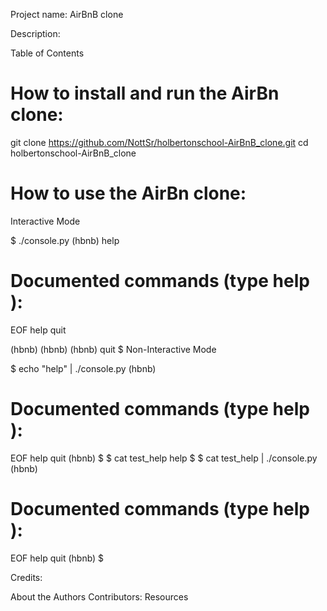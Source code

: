 Project name: AirBnB clone

Description:


Table of Contents


# How to install and run the AirBn clone:

git clone https://github.com/NottSr/holbertonschool-AirBnB_clone.git
cd holbertonschool-AirBnB_clone


# How to use the AirBn clone:

Interactive Mode

$ ./console.py
(hbnb) help

Documented commands (type help <topic>):
========================================
EOF  help  quit

(hbnb)
(hbnb)
(hbnb) quit
$
Non-Interactive Mode

$ echo "help" | ./console.py
(hbnb)

Documented commands (type help <topic>):
========================================
EOF  help  quit
(hbnb)
$
$ cat test_help
help
$
$ cat test_help | ./console.py
(hbnb)

Documented commands (type help <topic>):
========================================
EOF  help  quit
(hbnb)
$

Credits:

About the Authors
Contributors:
Resources





